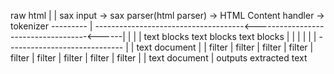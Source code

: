 raw html
   |
   |
  sax input -> sax parser(html parser) ->  HTML Content handler -> tokenizer ---------
                                                                                     |
    -------------------------------------<------------------------------------<------|
    |              |            |
text blocks    text blocks  text blocks
    |              |            |
    |              |            |
    -----------------------------
          |
          |
     text document
          |
          |
        filter
          |
        filter
          |
        filter
          |
        filter
          |
        filter
          |
        filter
          |
        filter
          |
        filter
          |
        filter
          |
          |
     text document
          |
  outputs extracted text

